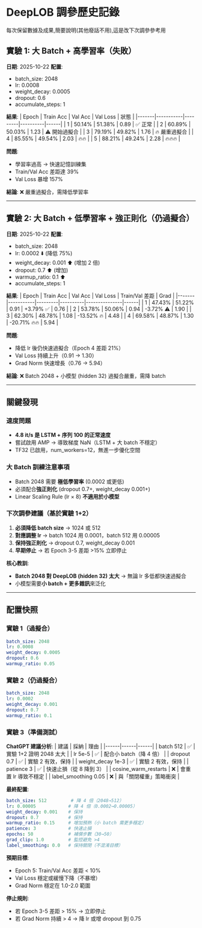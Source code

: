 # DeepLOB 調參歷史記錄

每次保留數據及成果,簡要說明(其他廢話不用),這是改下次調參參考用

## 實驗 1: 大 Batch + 高學習率（失敗）

**日期**: 2025-10-22
**配置**:

- batch_size: 2048
- lr: 0.0008
- weight_decay: 0.0005
- dropout: 0.6
- accumulate_steps: 1

**結果**:
| Epoch | Train Acc | Val Acc | Val Loss | 狀態 |
|-------|-----------|---------|----------|------|
| 1 | 50.14% | 51.38% | 0.89 | ✅ 正常 |
| 2 | 60.89% | 50.03% | 1.23 | ⚠️ 開始過擬合 |
| 3 | 79.19% | 49.82% | 1.76 | 🔥 嚴重過擬合 |
| 4 | 85.55% | 49.54% | 2.03 | 🔥🔥 |
| 5 | 88.21% | 49.24% | 2.28 | 🔥🔥🔥 |

**問題**:

- 學習率過高 → 快速記憶訓練集
- Train/Val Acc 差距達 39%
- Val Loss 暴增 157%

**結論**: ❌ 嚴重過擬合，需降低學習率

---

## 實驗 2: 大 Batch + 低學習率 + 強正則化（仍過擬合）

**日期**: 2025-10-22
**配置**:

- batch_size: 2048
- lr: 0.0002 ⬇️ (降低 75%)
- weight_decay: 0.001 ⬆️ (增加 2 倍)
- dropout: 0.7 ⬆️ (增加)
- warmup_ratio: 0.1 ⬆️
- accumulate_steps: 1

**結果**:
| Epoch | Train Acc | Val Acc | Val Loss | Train/Val 差距 | Grad |
|-------|-----------|---------|----------|---------------|------|
| 1 | 47.43% | 51.22% | 0.91 | +3.79% ✅ | 0.76 |
| 2 | 53.78% | 50.06% | 0.94 | -3.72% ⚠️ | 1.90 |
| 3 | 62.30% | 48.78% | 1.08 | -13.52% 🔥 | 4.48 |
| 4 | 69.58% | 48.87% | 1.30 | -20.71% 🔥🔥 | 5.94 |

**問題**:
- 降低 lr 後仍快速過擬合（Epoch 4 差距 21%）
- Val Loss 持續上升（0.91 → 1.30）
- Grad Norm 快速增長（0.76 → 5.94）

**結論**: ❌ Batch 2048 + 小模型 (hidden 32) 過擬合嚴重，需降 batch

---

## 關鍵發現

### 速度問題

- **4.8 it/s 是 LSTM + 序列 100 的正常速度**
- 嘗試啟用 AMP → 導致梯度 NaN（LSTM + 大 batch 不穩定）
- TF32 已啟用，num_workers=12，無進一步優化空間

### 大 Batch 訓練注意事項

- Batch 2048 需要 **極低學習率** (0.0002 或更低)
- 必須配合**強正則化** (dropout 0.7+, weight_decay 0.001+)
- Linear Scaling Rule (lr × 8) **不適用於小模型**

### 下次調參建議（基於實驗 1+2）

1. **必須降低 batch size** → 1024 或 512
2. **對應調整 lr** → batch 1024 用 0.0001，batch 512 用 0.00005
3. **保持強正則化** → dropout 0.7, weight_decay 0.001
4. **早期停止** → 若 Epoch 3-5 差距 >15% 立即停止

**核心教訓**:
- **Batch 2048 對 DeepLOB (hidden 32) 太大** → 無論 lr 多低都快速過擬合
- 小模型需要**小 batch + 更多雜訊**來泛化

---

## 配置快照

### 實驗 1（過擬合）
```yaml
batch_size: 2048
lr: 0.0008
weight_decay: 0.0005
dropout: 0.6
warmup_ratio: 0.05
```

### 實驗 2（仍過擬合）
```yaml
batch_size: 2048
lr: 0.0002
weight_decay: 0.001
dropout: 0.7
warmup_ratio: 0.1
```

### 實驗 3（準備測試）

**ChatGPT 建議分析**:
| 建議 | 採納 | 理由 |
|------|------|------|
| batch 512 | ✅ | 實驗 1+2 證明 2048 太大 |
| lr 5e-5 | ✅ | 配合小 batch（降 4 倍） |
| dropout 0.7 | ✅ | 實驗 2 有效，保持 |
| weight_decay 1e-3 | ✅ | 實驗 2 有效，保持 |
| patience 3 | ✅ | 快速止損（從 8 降到 3） |
| cosine_warm_restarts | ❌ | 會重置 lr 導致不穩定 |
| label_smoothing 0.05 | ❌ | 與「關閉權重」策略衝突 |

**最終配置**:
```yaml
batch_size: 512         # 降 4 倍（2048→512）
lr: 0.00005            # 降 4 倍（0.0002→0.00005）
weight_decay: 0.001    # 保持
dropout: 0.7           # 保持
warmup_ratio: 0.15     # 增加預熱（小 batch 需更多穩定）
patience: 3            # 快速止損
epochs: 50             # 補償步數（30→50）
grad_clip: 1.0         # 監控避免 >4
label_smoothing: 0.0   # 保持關閉（不混淆目標）
```

**預期目標**:
- Epoch 5: Train/Val Acc 差距 < 10%
- Val Loss 穩定或緩慢下降（不暴增）
- Grad Norm 穩定在 1.0-2.0 範圍

**停止規則**:
- 若 Epoch 3-5 差距 > 15% → 立即停止
- 若 Grad Norm 持續 > 4 → 降 lr 或增 dropout 到 0.75
